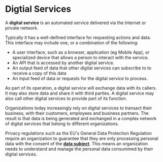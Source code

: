 <!-- SPDX-License-Identifier: Apache-2.0 -->
# Digtial Services

A **digital service** is an automated service delivered via the Internet or private network.

Typically it has a well-defined interface for requesting actions and data.
This interface may include one, or a combination of the following:
* A user interface, such as a browser, application (eg Mobile App), or specialized device that allows
a person to interact with the service.  
* An API that is accessed by another digital service.
* An output feed of data that other digital services can subscribe to to receive a copy of this data
* An input feed of data or requests for the digital service to process.

As part of its operation, a digital service will exchange data with its callers.
It may also store data and share it with third parties.
A digital service may also call other digital services to provide part of its function.

Organizations today increasingly rely on digital services to transact their business,
with their customers, employees and business partners.
The result is that data is being generated and exchanged in a complex network of digital services that belong to
different organizations.

Privacy regulations such as the EU's General Data Protection Regulation require an organization to guarantee that they are only
processing personal data with the consent of the **[data subject](https://odpi.github.io/data-governance/roles/data-subject-role.html)**.
This means an organization needs to understand
and manage the personal data consummed by their digital services.
